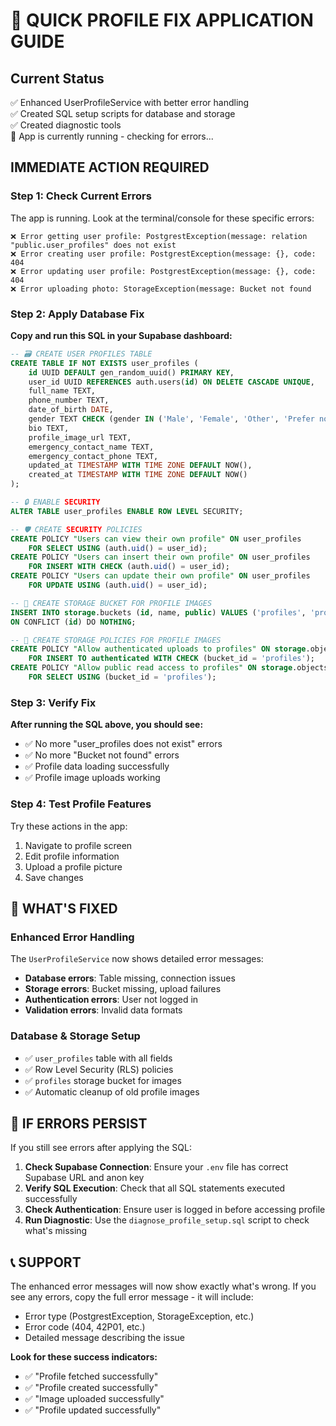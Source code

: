 # 🚀 QUICK PROFILE FIX APPLICATION GUIDE

## Current Status
✅ Enhanced UserProfileService with better error handling  
✅ Created SQL setup scripts for database and storage  
✅ Created diagnostic tools  
🔄 App is currently running - checking for errors...

## IMMEDIATE ACTION REQUIRED

### Step 1: Check Current Errors
The app is running. Look at the terminal/console for these specific errors:
```
❌ Error getting user profile: PostgrestException(message: relation "public.user_profiles" does not exist
❌ Error creating user profile: PostgrestException(message: {}, code: 404
❌ Error updating user profile: PostgrestException(message: {}, code: 404
❌ Error uploading photo: StorageException(message: Bucket not found
```

### Step 2: Apply Database Fix
**Copy and run this SQL in your Supabase dashboard:**

```sql
-- 🗃️ CREATE USER PROFILES TABLE
CREATE TABLE IF NOT EXISTS user_profiles (
    id UUID DEFAULT gen_random_uuid() PRIMARY KEY,
    user_id UUID REFERENCES auth.users(id) ON DELETE CASCADE UNIQUE,
    full_name TEXT,
    phone_number TEXT,
    date_of_birth DATE,
    gender TEXT CHECK (gender IN ('Male', 'Female', 'Other', 'Prefer not to say')),
    bio TEXT,
    profile_image_url TEXT,
    emergency_contact_name TEXT,
    emergency_contact_phone TEXT,
    updated_at TIMESTAMP WITH TIME ZONE DEFAULT NOW(),
    created_at TIMESTAMP WITH TIME ZONE DEFAULT NOW()
);

-- 🔒 ENABLE SECURITY
ALTER TABLE user_profiles ENABLE ROW LEVEL SECURITY;

-- 🛡️ CREATE SECURITY POLICIES
CREATE POLICY "Users can view their own profile" ON user_profiles
    FOR SELECT USING (auth.uid() = user_id);
CREATE POLICY "Users can insert their own profile" ON user_profiles
    FOR INSERT WITH CHECK (auth.uid() = user_id);
CREATE POLICY "Users can update their own profile" ON user_profiles
    FOR UPDATE USING (auth.uid() = user_id);

-- 📁 CREATE STORAGE BUCKET FOR PROFILE IMAGES
INSERT INTO storage.buckets (id, name, public) VALUES ('profiles', 'profiles', true)
ON CONFLICT (id) DO NOTHING;

-- 📸 CREATE STORAGE POLICIES FOR PROFILE IMAGES
CREATE POLICY "Allow authenticated uploads to profiles" ON storage.objects
    FOR INSERT TO authenticated WITH CHECK (bucket_id = 'profiles');
CREATE POLICY "Allow public read access to profiles" ON storage.objects
    FOR SELECT USING (bucket_id = 'profiles');
```

### Step 3: Verify Fix
**After running the SQL above, you should see:**
- ✅ No more "user_profiles does not exist" errors
- ✅ No more "Bucket not found" errors  
- ✅ Profile data loading successfully
- ✅ Profile image uploads working

### Step 4: Test Profile Features
Try these actions in the app:
1. Navigate to profile screen
2. Edit profile information
3. Upload a profile picture
4. Save changes

## 🎯 WHAT'S FIXED

### Enhanced Error Handling
The `UserProfileService` now shows detailed error messages:
- **Database errors**: Table missing, connection issues
- **Storage errors**: Bucket missing, upload failures  
- **Authentication errors**: User not logged in
- **Validation errors**: Invalid data formats

### Database & Storage Setup
- ✅ `user_profiles` table with all fields
- ✅ Row Level Security (RLS) policies
- ✅ `profiles` storage bucket for images
- ✅ Automatic cleanup of old profile images

## 🚨 IF ERRORS PERSIST

If you still see errors after applying the SQL:

1. **Check Supabase Connection**: Ensure your `.env` file has correct Supabase URL and anon key
2. **Verify SQL Execution**: Check that all SQL statements executed successfully
3. **Check Authentication**: Ensure user is logged in before accessing profile
4. **Run Diagnostic**: Use the `diagnose_profile_setup.sql` script to check what's missing

## 📞 SUPPORT

The enhanced error messages will now show exactly what's wrong. If you see any errors, copy the full error message - it will include:
- Error type (PostgrestException, StorageException, etc.)
- Error code (404, 42P01, etc.)
- Detailed message describing the issue

**Look for these success indicators:**
- ✅ "Profile fetched successfully"
- ✅ "Profile created successfully"  
- ✅ "Image uploaded successfully"
- ✅ "Profile updated successfully"